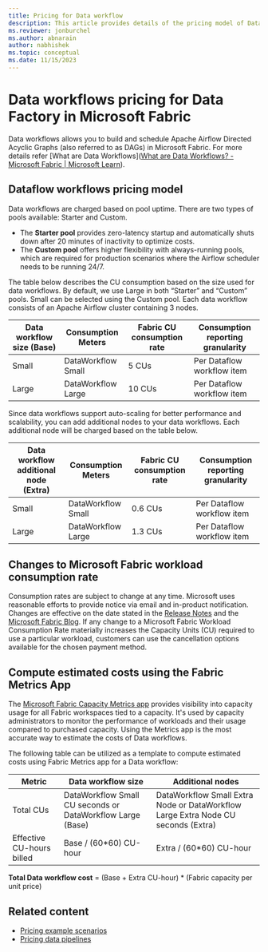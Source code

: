 ```yaml
---
title: Pricing for Data workflow 
description: This article provides details of the pricing model of Data workflow for Data Factory in Microsoft Fabric.
ms.reviewer: jonburchel
ms.author: abnarain
author: nabhishek
ms.topic: conceptual
ms.date: 11/15/2023
---
```


# Data workflows pricing for Data Factory in Microsoft Fabric

Data workflows allows you to build and schedule Apache Airflow Directed Acyclic Graphs (also referred to as DAGs) in Microsoft Fabric. For more details refer [What are Data Workflows]([What are Data Workflows? - Microsoft Fabric | Microsoft Learn](https://learn.microsoft.com/en-us/fabric/data-factory/data-workflows-concepts)).



## Dataflow workflows pricing model

Data workflows are charged based on pool uptime. There are two types of pools available: Starter and Custom.

- The **Starter pool** provides zero-latency startup and automatically shuts down after 20 minutes of inactivity to optimize costs.
- The **Custom pool** offers higher flexibility with always-running pools, which are required for production scenarios where the Airflow scheduler needs to be running 24/7.

The table below describes the CU consumption based on the size used for data workflows. By default, we use Large in both “Starter” and “Custom” pools. Small can be selected using the Custom pool. Each data workflow consists of an Apache Airflow cluster containing 3 nodes.

|Data workflow  size (Base)  |Consumption Meters  |Fabric CU consumption rate  |Consumption reporting granularity      |
|---------|---------|---------|---------|
|Small     | DataWorkflow Small | 5 CUs         | Per Dataflow workflow item |
|Large     | DataWorkflow Large | 10 CUs        | Per Dataflow workflow item |

Since data workflows support auto-scaling for better performance and scalability, you can add additional nodes to your data workflows. Each additional node will be charged based on the table below.

| Data workflow additional node (Extra) | Consumption Meters | Fabric CU consumption rate | Consumption reporting granularity |
| ------------------------------------- | ------------------ | -------------------------- | --------------------------------- |
| Small                                 | DataWorkflow Small | 0.6 CUs                    | Per Dataflow workflow item        |
| Large                                 | DataWorkflow Large | 1.3 CUs                    | Per Dataflow workflow item        |

## Changes to Microsoft Fabric workload consumption rate

Consumption rates are subject to change at any time. Microsoft uses reasonable efforts to provide notice via email and in-product notification. Changes are effective on the date stated in the [Release Notes](/fabric/release-plan/data-factory) and the [Microsoft Fabric Blog](https://blog.fabric.microsoft.com/blog/). If any change to a Microsoft Fabric Workload Consumption Rate materially increases the Capacity Units (CU) required to use a particular workload, customers can use the cancellation options available for the chosen payment method.

## Compute estimated costs using the Fabric Metrics App

The [Microsoft Fabric Capacity Metrics app](../enterprise/metrics-app.md) provides visibility into capacity usage for all Fabric workspaces tied to a capacity. It's used by capacity administrators to monitor the performance of workloads and their usage compared to purchased capacity. Using the Metrics app is the most accurate way to estimate the costs of Data workflows.  

The following table can be utilized as a template to compute estimated costs using Fabric Metrics app for a Data workflow:

|Metric  |Data workflow size  |Additional nodes  |
|---------|---------|---------|
|Total CUs     | DataWorkflow Small CU seconds or DataWorkflow Large (Base) | DataWorkflow Small Extra Node or DataWorkflow Large Extra Node CU seconds (Extra) |
|Effective CU-hours billed      | Base / (60*60)  CU-hour | Extra / (60*60)  CU-hour |

**Total Data workflow cost** = (Base + Extra CU-hour) * (Fabric capacity per unit price)



## Related content

- [Pricing example scenarios](pricing-overview.md#pricing-examples)
- [Pricing data pipelines](pricing-pipelines.md)

